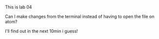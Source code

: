 This is lab 04

Can I make changes from the terminal instead of having to open the file on atom?


I'll find out in the next 10min i guess!
